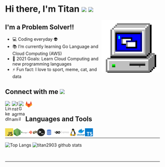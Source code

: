 # Hi there, I'm Titan <img src="https://github.com/TheDudeThatCode/TheDudeThatCode/blob/master/Assets/Hi.gif" width="10px"> <img src="https://github.com/TheDudeThatCode/TheDudeThatCode/blob/master/Assets/Mario_Hello_Big.gif" width="30px">


<img align="right" alt="PC GIF" src="https://github.com/TheDudeThatCode/TheDudeThatCode/blob/master/Assets/PC.gif" width="190" />


## I'm a Problem Solver!!

- 💻 Coding everyday 👽
- 📚 I’m currently learning Go Language and Cloud Computing (AWS)
- 🥅 2021 Goals: Learn Cloud Computing and new programming languages
- ⚡ Fun fact: I love to sport, meme, cat, and data


## Connect with me <img src="https://raw.githubusercontent.com/TheDudeThatCode/TheDudeThatCode/master/Assets/Handshake.gif" width="70px">

[<img align="left" alt="LinkedIn" width="22px" src="https://github.com/TheDudeThatCode/TheDudeThatCode/blob/master/Assets/Linkedin.svg" />][linkedin]
[<img align="left" alt="Instagram" width="22px" src="https://github.com/TheDudeThatCode/TheDudeThatCode/blob/master/Assets/Instagram.svg" />][instagram]
[<img align="left" alt="Gmail" width="22px" src="https://github.com/TheDudeThatCode/TheDudeThatCode/blob/master/Assets/Gmail.svg" />][gmail]
[<img align="left" alt="Gmail" width="22px" src="https://github.com/titan2903/titan2903/blob/main/Assets/gitlab-icon.svg" />][gitlab]

<br />

## Languages and Tools

<img align="left" alt="JavaScript" width="26px" src="https://raw.githubusercontent.com/github/explore/80688e429a7d4ef2fca1e82350fe8e3517d3494d/topics/javascript/javascript.png" />
<img align="left" alt="Node.js" width="26px" src="https://raw.githubusercontent.com/github/explore/80688e429a7d4ef2fca1e82350fe8e3517d3494d/topics/nodejs/nodejs.png" />
<img align="left" alt="MongoDB" width="26px" src="https://raw.githubusercontent.com/github/explore/80688e429a7d4ef2fca1e82350fe8e3517d3494d/topics/mongodb/mongodb.png" />
<img align="left" alt="Git" width="26px" src="https://raw.githubusercontent.com/github/explore/80688e429a7d4ef2fca1e82350fe8e3517d3494d/topics/git/git.png" />
<img align="left" alt="Terminal" width="26px" src="https://raw.githubusercontent.com/github/explore/80688e429a7d4ef2fca1e82350fe8e3517d3494d/topics/terminal/terminal.png" />
<img align="left" alt="SQL" width="26px" src="https://raw.githubusercontent.com/github/explore/80688e429a7d4ef2fca1e82350fe8e3517d3494d/topics/sql/sql.png" />
<img align="left" alt="Go" width="26px" src="https://raw.githubusercontent.com/github/explore/78df643247d429f6cc873026c0622819ad797942/topics/go/go.png" />
<img align="left" alt="Express" width="26px" src="https://raw.githubusercontent.com/github/explore/78df643247d429f6cc873026c0622819ad797942/topics/express/express.png" />
<img align="left" alt="Linux" width="26px" src="https://raw.githubusercontent.com/github/explore/78df643247d429f6cc873026c0622819ad797942/topics/linux/linux.png" />
<img align="left" alt="Docker" width="26px" src="https://raw.githubusercontent.com/github/explore/78df643247d429f6cc873026c0622819ad797942/topics/docker/docker.png" />
<img align="left" alt="Typescript" width="26px" src="https://raw.githubusercontent.com/github/explore/78df643247d429f6cc873026c0622819ad797942/topics/typescript/typescript.png" />

<br />

---

![Top Langs](https://github-readme-stats.vercel.app/api/top-langs/?username=titan2903&hide=html)
![titan2903 github stats](https://github-readme-stats.vercel.app/api?username=titan2903&show_icons=true&count_private=true&line_height=33.5)

<br />

---


[instagram]: https://www.instagram.com/i_amdevelop/
[linkedin]: https://www.linkedin.com/in/titanio-yudista-153b79192/
[gmail]: mailto:titanioyudista98@gmail.com
[gitlab]: https://gitlab.com/titan03
